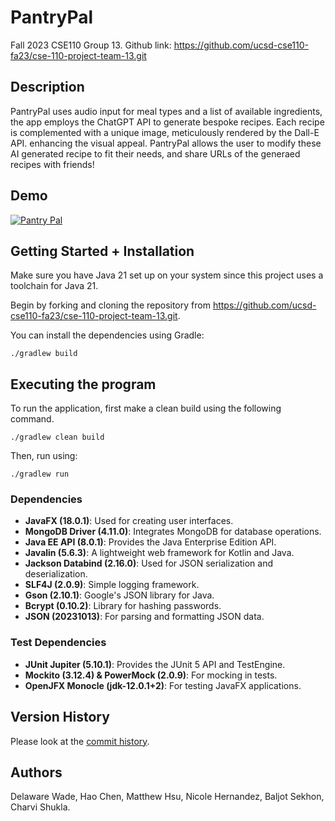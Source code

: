 # PantryPal

Fall 2023 CSE110 Group 13.
Github link: https://github.com/ucsd-cse110-fa23/cse-110-project-team-13.git

## Description

PantryPal uses audio input for meal types and a list of available ingredients, the app employs the ChatGPT API to generate bespoke recipes. Each recipe is complemented with a unique image, meticulously rendered by the Dall-E API. enhancing the visual appeal. PantryPal allows the user to modify these AI generated recipe to fit their needs, and share URLs of the generaed recipes with friends! 

## Demo
[![Pantry Pal](https://img.youtube.com/vi/t3-_FpZTYsY/0.jpg)](https://www.youtube.com/watch?v=t3-_FpZTYsY)

## Getting Started + Installation

Make sure you have Java 21 set up on your system since this project uses a toolchain for Java 21. 

Begin by forking and cloning the repository from https://github.com/ucsd-cse110-fa23/cse-110-project-team-13.git.

You can install the dependencies using Gradle:

```
./gradlew build
```

## Executing the program

To run the application, first make a clean build using the following command.

```
./gradlew clean build
```

Then, run using:

```
./gradlew run
```

### Dependencies

- **JavaFX (18.0.1)**: Used for creating user interfaces.
- **MongoDB Driver (4.11.0)**: Integrates MongoDB for database operations.
- **Java EE API (8.0.1)**: Provides the Java Enterprise Edition API.
- **Javalin (5.6.3)**: A lightweight web framework for Kotlin and Java.
- **Jackson Databind (2.16.0)**: Used for JSON serialization and deserialization.
- **SLF4J (2.0.9)**: Simple logging framework.
- **Gson (2.10.1)**: Google's JSON library for Java.
- **Bcrypt (0.10.2)**: Library for hashing passwords.
- **JSON (20231013)**: For parsing and formatting JSON data.

### Test Dependencies

- **JUnit Jupiter (5.10.1)**: Provides the JUnit 5 API and TestEngine.
- **Mockito (3.12.4) & PowerMock (2.0.9)**: For mocking in tests.
- **OpenJFX Monocle (jdk-12.0.1+2)**: For testing JavaFX applications.

## Version History

Please look at the [commit history](https://github.com/ucsd-cse110-fa23/cse-110-project-team-13/commits/main).


## Authors 

Delaware Wade, Hao Chen, Matthew Hsu, Nicole Hernandez, Baljot Sekhon, Charvi Shukla.






